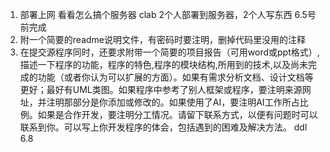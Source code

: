 1. 部署上网 看看怎么搞个服务器 clab
   2个人部署到服务器，2个人写东西
   6.5号前完成
1. 附一个简要的readme说明文件，有密码时要注明，删掉代码里没用的注释
2. 在提交源程序同时，还要求附带一个简要的项目报告（可用word或ppt格式）,描述一下程序的功能，程序的特色,程序的模块结构,所用到的技术,以及尚未完成的功能（或者你认为可以扩展的方面）。如果有需求分析文档、设计文档等更好；最好有UML类图。如果程序中参考了别人框架或程序，要注明来源网址，并注明那部分是你添加或修改的。如果使用了AI，要注明AI工作所占比例。如果是合作开发，要注明分工情况。请留下联系方式，以便有问题时可以联系到你。可以写上你开发程序的体会，包括遇到的困难及解决方法。
   ddl 6.8

